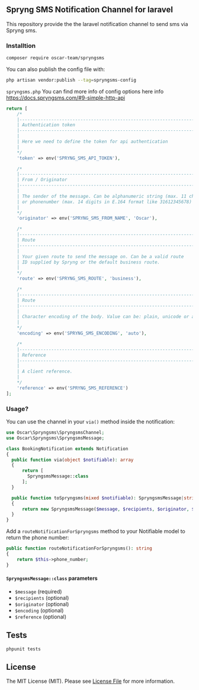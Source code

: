 ## Spryng SMS Notification Channel for laravel

This repository provide the the laravel notification channel to send sms via Spryng sms.

### Installtion
```bash
composer require oscar-team/spryngsms
```

You can also publish the config file with:

```bash
php artisan vendor:publish --tag=spryngsms-config
```

```spryngsms.php``` You can find more info of config options here info https://docs.spryngsms.com/#9-simple-http-api

```php
return [
    /*
    |----------------------------------------------------------------------
    | Authentication token
    |----------------------------------------------------------------------
    |
    | Here we need to define the token for api authentication
    |
    */
    'token' => env('SPRYNG_SMS_API_TOKEN'),

    /*
    |----------------------------------------------------------------------
    | From / Originator
    |----------------------------------------------------------------------
    |
    | The sender of the message. Can be alphanumeric string (max. 11 characters)
    | or phonenumber (max. 14 digits in E.164 format like 31612345678)
    |
    */
    'originator' => env('SPRYNG_SMS_FROM_NAME', 'Oscar'),

    /*
    |----------------------------------------------------------------------
    | Route
    |----------------------------------------------------------------------
    |
    | Your given route to send the message on. Can be a valid route
    | ID supplied by Spryng or the default business route.
    |
    */
    'route' => env('SPRYNG_SMS_ROUTE', 'business'),

    /*
    |----------------------------------------------------------------------
    | Route
    |----------------------------------------------------------------------
    |
    | Character encoding of the body. Value can be: plain, unicode or auto
    |
    */
    'encoding' => env('SPRYNG_SMS_ENCODING', 'auto'),

    /*
    |----------------------------------------------------------------------
    | Reference
    |----------------------------------------------------------------------
    |
    | A client reference.
    |
    */
    'reference' => env('SPRYNG_SMS_REFERENCE')
];

```

### Usage?


You can use the channel in your ```via()``` method inside the notification:


```php
use Oscar\Spryngsms\SpryngsmsChannel;
use Oscar\Spryngsms\SpryngsmsMessage;

class BookingNotification extends Notification
{
  public function via(object $notifiable): array
  {
      return [
        SpryngsmsMessage::class
      ];
  }

  public function toSpryngsms(mixed $notifiable): SpryngsmsMessage|string
  {
      return new SpryngsmsMessage($message, $recipients, $originator, $encoding, $route, $reference);
  }
}
```

Add a `routeNotificationForSpryngsms` method to your Notifiable model to return the phone number:

```php
public function routeNotificationForSpryngsms(): string
{
    return $this->phone_number;
}
```

#### ```SpryngsmsMessage::class``` parameters
* ```$message``` (required)
* ```$recipients``` (optional)
* ```$originator``` (optional)
* ```$encoding``` (optional)
* ```$reference``` (optional)

## Tests

```phpunit tests```

## License

The MIT License (MIT). Please see [License File](LICENSE.md) for more information.
